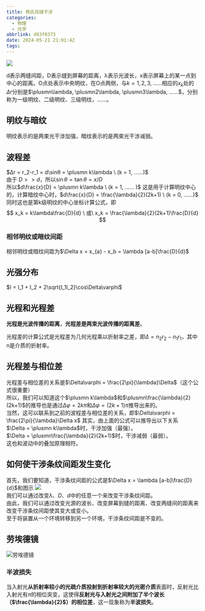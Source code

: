 ```yaml
---
title: 杨氏双缝干涉
categories:
  - 物理
  - 光学
abbrlink: d83f0373
date: 2024-05-21 21:01:42
tags:
---
```


![](https://pic.imgdb.cn/item/664c9eacd9c307b7e9ae3cb0.jpg)  

<!--more-->

d表示两缝间距，D表示缝到屏幕的距离，λ表示光波长，x表示屏幕上的某一点到中心的距离。O点处表示中央明纹，在O点两侧，与$k=1,2,3, ……$相应的$x_k$处的$\Delta r$分别是$\plusmn\lambda, \plusmn2\lambda, \plusmn3\lambda, ……$，分别称为一级明纹、二级明纹、三级明纹，……。

## 明纹与暗纹

明纹表示的是两束光干涉加强，暗纹表示的是两束光干涉减弱。

## 波程差

$Δr = r_2-r_1 = d\sinθ = \plusmn k\lambda \ (k = 1, ……)$  
由于 $D>>d$，所以$\sin\theta = \tan\theta = x/D$  
所以$d\frac{x}{D} = \plusmn k\lambda \ (k = 1, …… )$
这是用于计算明纹中心的，计算暗纹中心时，$d\frac{x}{D} = \frac{\lambda}{2}(2k+1) \ (k = 0, ……)$
同时这也是第k级明纹的中心坐标计算公式，即
$$
x_k = k\lambda\frac{D}{d}
\ 或\ 
x_k = \frac{\lambda}{2}(2k+1)\frac{D}{d}
$$

### 相邻明纹或暗纹间距

相邻明纹或暗纹间距为$\Delta x = x_{a} - x_b = \lambda [a-b]\frac{D}{d}$

## 光强分布

$I = I_1 + I_2 + 2\sqrt{I_1I_2}\cos\Delta\varphi$

## 光程和光程差

**光程是光波传播的距离**，**光程差是两束光波传播的距离差**。

光程差的计算公式是光程差为几何光程乘以折射率之差，即$\Delta = n_2r_2-n_1r_1$，其中n是介质的折射率。

## 光程差与相位差

光程差与相位差的关系是$\Delta\varphi = \frac{2\pi}{\lambda}\Delta$（这个公式很重要）  
所以，我们可以知道这个$\plusmn k\lambda$和$\plusmn\frac{\lambda}{2}(2k+1)$的推导也是通过$\Delta\varphi = 2k\pi$和$\Delta\varphi = (2k+1)\pi$推导出来的。  
当然，这可以联系到之前的波程差与相位差的关系，即$\Delta\varphi = \frac{2\pi}{\lambda}\Delta x$
其实，由上面的公式可以推导出以下关系  
$\Delta = \plusmn k\lambda$时，干涉加强（最强）。  
$\Delta = \plusmn\frac{\lambda}{2}(2k+1)$时，干涉减弱（最弱）。  
这也和波动中的叠加原理相符。

## 如何使干涉条纹间距发生变化

首先，我们要知道，干涉条纹间距的公式是$\Delta x = \lambda [a-b]\frac{D}{d}$和图示
![](https://pic.imgdb.cn/item/664c9eacd9c307b7e9ae3cb0.jpg)  
我们可以通过改变$\lambda$、$D$、$d$中的任意一个来改变干涉条纹间距。  
由此，我们可以通过改变光源的波长、改变屏幕到缝的距离、改变两缝间的距离来改变干涉条纹间距使其变大或变小。  
至于将装置从一个环境转移到另一个环境，干涉条纹间距是不变的。

## 劳埃德镜

![劳埃德镜](https://pic.imgdb.cn/item/6652bebdd9c307b7e9cb8c02.jpg)

### 半波损失

当入射光**从折射率较小的光疏介质投射到折射率较大的光密介质**表面时，反射光比入射光有$\pi$的相位突变，这使得**反射光与入射光之间附加了半个波长（$\frac{\lambda}{2}$）的相位差**，这一现象称为**半波损失**。
